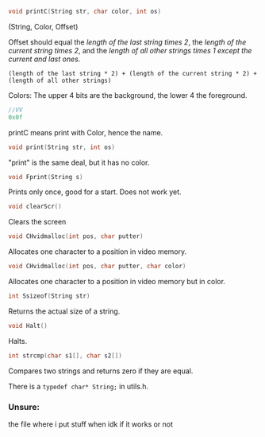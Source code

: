 ```c
void printC(String str, char color, int os)
```

(String, Color, Offset)

Offset should equal the _length of the last string times 2_, the _length of the current string times 2_, and the _length of all other strings times 1 except the current and last ones_.

`(length of the last string * 2) + (length of the current string * 2) + (length of all other strings)`

Colors: The upper 4 bits are the background, the lower 4 the foreground.

```c
//VV
0x0f
```

printC means print with Color, hence the name.


```c
void print(String str, int os)
```

"print" is the same deal, but it has no color.


```c
void Fprint(String s)
```
Prints only once, good for a start.
Does not work yet.

```c
void clearScr()
```
Clears the screen


```c
void CHvidmalloc(int pos, char putter)
```
Allocates one character to a position in video memory.


```c
void CHvidmalloc(int pos, char putter, char color)
```
Allocates one character to a position in video memory but in color.


```c
int Ssizeof(String str)
```
Returns the actual size of a string.


```c
void Halt()
```
Halts.

```c
int strcmp(char s1[], char s2[])
```
Compares two strings and returns zero if they are equal.

There is a `typedef char* String;` in utils.h.

### Unsure:
the file where i put stuff when idk if it works or not